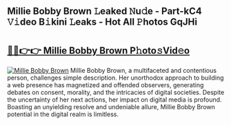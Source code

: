 ## Millie Bobby Brown 𝙻eaked 𝙽u𝚍e - Part-kC4 𝚅𝚒deo B𝚒kini 𝙻eaks - Hot All 𝙿hotos GqJHi

# <h2><a href="http://ld3lz1.urlbe.top/?page=Millie+Bobby+Brown">🔗🔗👉👉 Millie Bobby Brown P𝚑oto𝚜Vid𝚎o</a></h2>

[![Millie Bobby Brown](https://i.imgur.com/eBuTRDB.gif)](http://ld3lz1.urlbe.top/?page=Millie+Bobby+Brown)
Millie Bobby Brown, a multifaceted and contentious person, challenges simple description. Her unorthodox approach to building a web presence has magnetized and offended observers, generating debates on consent, morality, and the intricacies of digital societies. Despite the uncertainty of her next actions, her impact on digital media is profound. Boasting an unyielding resolve and undeniable allure, Millie Bobby Brown potential in the digital realm is limitless.
